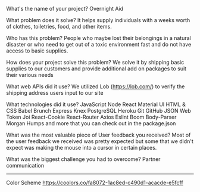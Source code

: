 What's the name of your project?
Overnight Aid

What problem does it solve?
It helps supply individuals with a weeks worth of clothes, toiletries, food, and other items.

Who has this problem?
People who maybe lost their belongings in a natural disaster or who need to get out of a toxic environment fast and do not have access to basic supplies.

How does your project solve this problem?
We solve it by shipping basic supplies to our customers and provide additional add on packages to suit their various needs

What web APIs did it use?
We utilized Lob (https://lob.com/) to verify the shipping address users input to our site

What technologies did it use?
JavaScript
Node
React
Material UI
HTML & CSS
Babel
Brunch
Express
Knex
PostgreSQL
Heroku
Git
GitHub
JSON Web Token
Joi
React-Cookie
React-Router
Axios
Eslint
Boom
Body-Parser
Morgan
Humps
and more that you can check out in the package.json

What was the most valuable piece of User feedback you received?
Most of the user feedback we received was pretty expected but some that we didn't expect was making the mouse into a cursor in certain places.

What was the biggest challenge you had to overcome?
Partner communication

---------------------------------------------------

Color Scheme
https://coolors.co/fa8072-1ac8ed-c490d1-acacde-e5fcff
